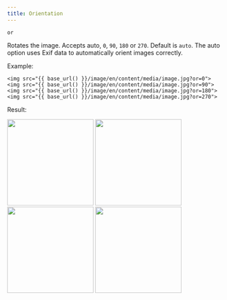 ```yaml
---
title: Orientation
---
```


`or`

Rotates the image. Accepts auto, `0`, `90`, `180` or `270`. Default is `auto`. The auto option uses Exif data to automatically orient images correctly.

Example:

```twig
<img src="{{ base_url() }}/image/en/content/media/image.jpg?or=0">
<img src="{{ base_url() }}/image/en/content/media/image.jpg?or=90">
<img src="{{ base_url() }}/image/en/content/media/image.jpg?or=180">
<img src="{{ base_url() }}/image/en/content/media/image.jpg?or=270">
```

Result:

<img width="200" src="[base_url]/image/en/content/media/image.jpg?q=70&w=200&dpr=2&or=0">
<img width="200" src="[base_url]/image/en/content/media/image.jpg?q=70&w=200&dpr=2&or=90">
<img width="200" src="[base_url]/image/en/content/media/image.jpg?q=70&w=200&dpr=2&or=180">
<img width="200" src="[base_url]/image/en/content/media/image.jpg?q=70&w=200&dpr=2&or=270">
